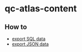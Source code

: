 # qc-atlas-content

## How to
- [export SQL data](docs/SQLExport.md)
- [export JSON data](docs/JSONExport.md)